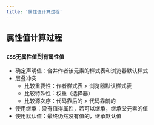 ```yaml
---
title: '属性值计算过程'
---
```


## 属性值计算过程

### `CSS无属性值`到`有属性值`
- 确定声明值：合并作者该元素的样式表和浏览器默认样式
- 层叠冲突
  - 比较重要性：作者样式表 > 浏览器默认样式表
  - 比较特殊性：权重（选择器）
  - 比较源次序：代码靠后的 > 代码靠前的
- 使用继承：没有值得属性，若可以继承，继承父元素的值
- 使用默认值：最终仍然没有值的，继承默认值
